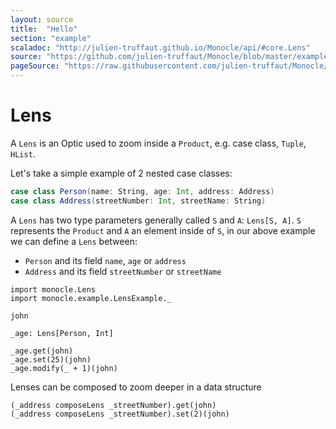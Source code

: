 ```yaml
---
layout: source
title:  "Hello"
section: "example"
scaladoc: "http://julien-truffaut.github.io/Monocle/api/#core.Lens"
source: "https://github.com/julien-truffaut/Monocle/blob/master/example/src/main/scala/monocle/example/LensExample.scala"
pageSource: "https://raw.githubusercontent.com/julien-truffaut/Monocle/master/docs/src/main/tut/lens.md"
---
```

# Lens

A `Lens` is an Optic used to zoom inside a `Product`, e.g. case class, `Tuple`, `HList`.

Let's take a simple example of 2 nested case classes:

```scala
case class Person(name: String, age: Int, address: Address)
case class Address(streetNumber: Int, streetName: String)
```

A `Lens` has two type parameters generally called `S` and `A`: `Lens[S, A]`.
`S` represents the `Product` and `A` an element inside of `S`, in our above example we can define a `Lens` between:
*   `Person` and its field `name`, `age` or `address`
*   `Address` and its field `streetNumber` or `streetName`

```tut
import monocle.Lens
import monocle.example.LensExample._

john

_age: Lens[Person, Int]

_age.get(john)
_age.set(25)(john)
_age.modify(_ + 1)(john)
```

Lenses can be composed to zoom deeper in a data structure

```tut
(_address composeLens _streetNumber).get(john)
(_address composeLens _streetNumber).set(2)(john)
```



